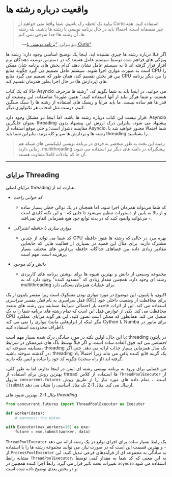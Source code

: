 # واقعیت درباره رشته ها
>بیایید یک لحظه رک باشیم. شما واقعا نمی خواهید از Curio استفاده کنید. همه چیز منصفانه است،
>احتمالا باید در حال برنامه نویسی با رشته ها باشید. بله رشته ها، آن رشته ها! جدا شوخی نمی کنم.
>
>&nbsp;&nbsp;&nbsp;—دیو بیزلی, [“برنامه نویسی با Curio”](https://oreil.ly/oXJaC)

<p style='text-align: justify;'>اگر قبلا درباره رشته ها چیزی نشنیده اید، اینجا یک توضیح اساسی وجود دارد: رشته ها ویژگی های فراهم شده توسط سیستم عامل هستند که در دسترس توسعه دهندگان نرم افزار قرار گرفته اند تا به سیستم عامل نشان دهند کدام بخش های برنامه شان ممکن است به صورت موازی اجرا شوند. سیستم عامل تصمیم می گیرد چگونه منابع CPU را بین هر بخش تقسیم کند، همان طور که تصمیم می گیرد منابع CPU را بین دیگر برنامه های (پردازش ها) در حال اجرا بطور همزمان تقسیم کند.</p>

<p style='text-align: justify;'>حالا که یک کتاب Asyncio می خوانید، در اینجا باید به شما بگویم که، "رشته ها مزخرف هستند، و شما هرگز نباید از آنها استفاده کنید،" همین طوره؟ متاسفانه، این وضعیت آن قدر ها هم ساده نیست. ما باید مزایا و ریسک های استفاده از رشته ها را سبک سنگین کنیم، درست مثل انتخاب هر تکنولوژی دیگر.</p>

<p style='text-align: justify'>قرار نیست این کتاب درباره رشته ها باشد. اما اینجا دو مشکل وجود دارد: Asyncio بعنوان جایگزین threading پیشنهاد می شود، بنابراین درک ارزش این پیشنهاد بدون مقایسه دشوار است؛ و حتی موقع استفاده از Asyncio، شما احتمالا مجبور خواهید شد با رشته ها و پردازش ها سر و کله بزنید، بنابراین شما باید threading را بشناسید.</p>

>زمینه این بحث به طور منحصر به فردی در برنامه نویسی اپلیکیشن های شبکه هم زمانی دارند.
>multithreading پیشگیرانه در دامنه های دیگر نیز استفاده می شود، آن جا که تبادلات کاملا متفاوت هستند.
<hr>

## مزایای Threading

مزایای اصلی threading عبارت اند از:
- *کد خوانی راحت*
    - <p style='text-align: justify'>کد شما می‌تواند همزمان اجرا شود، اما همچنان در یک توالی خطی بسیار ساده و از بالا به پایین از دستورات تنظیم می‌شود تا جایی که - و این نکته کلیدی است - می‌توانید وانمود کنید که در بدنه توابع خود هیچ همزمانی اتفاق نمی‌افتد.</p>

- *موازی سازی با حافظه اشتراکی*
  -  <p style='text-align: justify'>کد شما می تواند از چندین CPU بهره ببرد در حالی که رشته ها هنوز حافظه مشترک دارند. برای مثال این قضیه در بسیاری از فعالیت هایی که جابجایی مقادیر زیادی داده بین فضاهای جداگانه حافظه پردازش های مختلف بسیار پرهزینه است، مهم است.</p>

- *دانش و کد موجود*
  - <p style='text-align: justify'>مجموعه وسیعی از دانش و بهترین شیوه ها برای نوشتن برنامه های کاربردی رشته ای وجود دارد. همچنین مقدار زیادی کد "مسدود کننده" وجود دارد که به multithreading برای عملیات همزمان بستگی دارد.</p>

<p style='text-align: justify'>
اکنون، با <i>پایتون</i>، این موضوع در مورد موازی بودن مشکوک است زیرا مفسر پایتون از یک قفل سراسری به نام <i>قفل مفسر سراسری</i> (GIL) برای محافظت از وضعیت داخلی خود استفاده می کند. این از اثرات فاجعه بار احتمالی شرایط مسابقه بین رشته های متعدد محافظت می کند. یکی از عوارض قفل این است که تمام رشته های برنامه شما را به یک CPU متصل می کند. همانطور که ممکن است تصور کنید، این هر گونه مزایای عملکرد موازی را نفی می کند (مگر اینکه از ابزارهایی مانند Cython یا Numba برای مانور در اطراف محدودیت استفاده کنید).
</p>
<p style='text-align: justify'>با این حال، اولین نکته در مورد سادگی درک شده بسیار مهم است: threading در پایتون <i>احساس می کند</i> فوق العاده ساده است، و اگر قبلاً توسط باگ های غیرممکن در شرایط مسابقه نسوخته اید، threading یک مدل همزمانی بسیار جذاب ارائه می دهد. حتی اگر در گذشته سوخته باشید، threading یک گزینه قانع کننده باقی می ماند زیرا احتمالاً یاد گرفته اید (از راه سخت) چگونه کد خود را ساده و ایمن نگه دارید.
</p>
<p style='text-align: justify'>من فضایی برای ورود به برنامه نویسی رشته ای ایمن در اینجا ندارم، اما به طور کلی، بهترین روش برای استفاده از thread ها استفاده از کلاس <code>ThreadPoolExecutor</code> از ماژول <code>concurrent.futures</code> است. ، تمام داده های مورد نیاز را از طریق روش <code>()submit</code> ارسال می کند. مثال 1-2 یک مثال اساسی را نشان می دهد.
</p>

*مثال 1-2. بهترین شیوه های threading*
```python
from concurrent.futures import ThreadPoolExecutor as Executor

def worker(data):
    # <process the data>

with Executor(max_workers=10) as exe:
    future = exe.submit(worker, data)
```

<p style='text-align: justify'> <code>ThreadPoolExecutor</code> یک رابط بسیار ساده برای اجرای توابع در یک رشته ارائه می دهد - و بهترین قسمت این است که در صورت نیاز، می توانید مجموعه رشته ها را با استفاده از <code>ProcessPoolExecutor</code> به سادگی به مجموعه ای از فرآیندهای فرعی تبدیل کنید. این مشابه رابط <code>ThreadPoolExecutor</code>، به این معنی که کد شما به مقدار کمی توسط تغییرات تحت تاثیر قرار می گیرد. رابط اجرا کننده همچنین در <code>asyncio</code> استفاده می شود و در بخش بعدی توضیح داده شده است.
</p>
